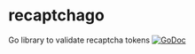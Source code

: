 # recaptchago
Go library to validate recaptcha tokens
[![GoDoc](https://godoc.org/github.com/sajal/recaptchago?status.svg)](https://godoc.org/github.com/sajal/recaptchago)
